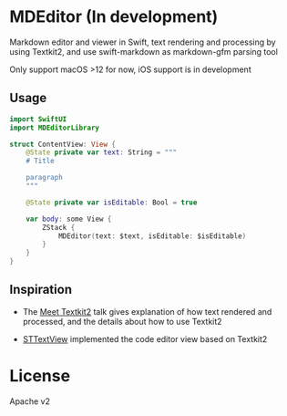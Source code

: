 # MDEditor (In development)

Markdown editor and viewer in Swift, text rendering and processing by using Textkit2, 
and use swift-markdown as markdown-gfm parsing tool

Only support macOS >12 for now, iOS support is in development

## Usage

```swift
import SwiftUI
import MDEditorLibrary

struct ContentView: View {
    @State private var text: String = """
    # Title

    paragraph
    """

    @State private var isEditable: Bool = true

    var body: some View {
        ZStack {
            MDEditor(text: $text, isEditable: $isEditable)
        }
    }
}
```

## Inspiration

- The [Meet Textkit2](https://developer.apple.com/videos/play/wwdc2021/10061/) talk gives explanation of how text rendered and processed, and the details about how to use Textkit2

- [STTextView](https://github.com/krzyzanowskim/STTextView) implemented the code editor view based on Textkit2

# License

Apache v2